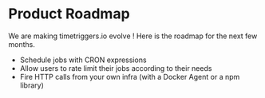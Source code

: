 # Product Roadmap

We are making timetriggers.io evolve ! Here is the roadmap for the next few months.

- Schedule jobs with CRON expressions
- Allow users to rate limit their jobs according to their needs
- Fire HTTP calls from your own infra (with a Docker Agent or a npm library)
